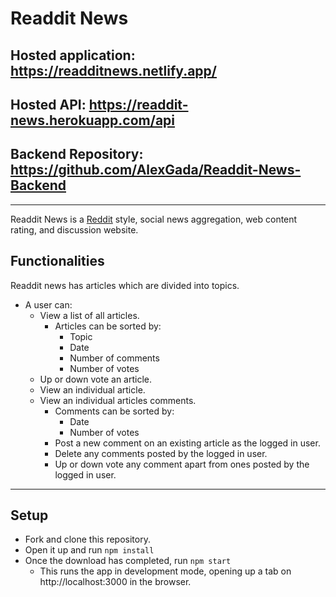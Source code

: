 # Readdit News

## Hosted application: https://readditnews.netlify.app/

## Hosted API: https://readdit-news.herokuapp.com/api

## Backend Repository: https://github.com/AlexGada/Readdit-News-Backend

---

Readdit News is a [Reddit](https://www.reddit.com/) style, social news aggregation, web content rating, and discussion website.

## Functionalities

Readdit news has articles which are divided into topics.

- A user can:
  - View a list of all articles.
    - Articles can be sorted by:
      - Topic
      - Date
      - Number of comments
      - Number of votes
  - Up or down vote an article.
  - View an individual article.
  - View an individual articles comments.
    - Comments can be sorted by:
      - Date
      - Number of votes
    - Post a new comment on an existing article as the logged in user.
    - Delete any comments posted by the logged in user.
    - Up or down vote any comment apart from ones posted by the logged in user.

---

## Setup

- Fork and clone this repository.
- Open it up and run `npm install `
- Once the download has completed, run `npm start `
  - This runs the app in development mode, opening up a tab on http://localhost:3000 in the browser.
